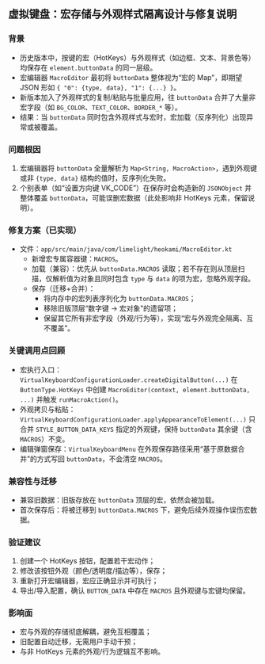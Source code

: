 ## 虚拟键盘：宏存储与外观样式隔离设计与修复说明

### 背景
- 历史版本中，按键的宏（HotKeys）与外观样式（如边框、文本、背景色等）均保存在 `element.buttonData` 的同一层级。
- 宏编辑器 `MacroEditor` 最初将 `buttonData` 整体视为“宏的 Map”，即期望 JSON 形如 `{ "0": {type, data}, "1": {...} }`。
- 新版本加入了外观样式的复制/粘贴与批量应用，往 `buttonData` 合并了大量非宏字段（如 `BG_COLOR`、`TEXT_COLOR`、`BORDER_*` 等）。
- 结果：当 `buttonData` 同时包含外观样式与宏时，宏加载（反序列化）出现异常或被覆盖。

### 问题根因
1. 宏编辑器将 `buttonData` 全量解析为 `Map<String, MacroAction>`，遇到外观键或非 `{type, data}` 结构的值时，反序列化失败。
2. 个别表单（如“设置方向键 VK_CODE”）在保存时会构造新的 `JSONObject` 并整体覆盖 `buttonData`，可能误删宏数据（此处影响非 HotKeys 元素，保留说明）。

### 修复方案（已实现）
- 文件：`app/src/main/java/com/limelight/heokami/MacroEditor.kt`
  - 新增宏专属容器键：`MACROS`。
  - 加载（兼容）：优先从 `buttonData.MACROS` 读取；若不存在则从顶层扫描，仅解析值为对象且同时包含 `type` 与 `data` 的项为宏，忽略外观字段。
  - 保存（迁移+合并）：
    - 将内存中的宏列表序列化为 `buttonData.MACROS`；
    - 移除旧版顶层“数字键 -> 宏对象”的遗留项；
    - 保留其它所有非宏字段（外观/行为等），实现“宏与外观完全隔离、互不覆盖”。

### 关键调用点回顾
- 宏执行入口：`VirtualKeyboardConfigurationLoader.createDigitalButton(...)` 在 `ButtonType.HotKeys` 中创建 `MacroEditor(context, element.buttonData, ...)` 并触发 `runMacroAction()`。
- 外观拷贝与粘贴：`VirtualKeyboardConfigurationLoader.applyAppearanceToElement(...)` 只合并 `STYLE_BUTTON_DATA_KEYS` 指定的外观键，保持 `buttonData` 其余键（含 `MACROS`）不变。
- 编辑弹窗保存：`VirtualKeyboardMenu` 在外观保存路径采用“基于原数据合并”的方式写回 `buttonData`，不会清空 `MACROS`。

### 兼容性与迁移
- 兼容旧数据：旧版存放在 `buttonData` 顶层的宏，依然会被加载。
- 首次保存后：将被迁移到 `buttonData.MACROS` 下，避免后续外观操作误伤宏数据。

### 验证建议
1. 创建一个 HotKeys 按钮，配置若干宏动作；
2. 修改该按钮外观（颜色/透明度/描边等），保存；
3. 重新打开宏编辑器，宏应正确显示并可执行；
4. 导出/导入配置，确认 `BUTTON_DATA` 中存在 `MACROS` 且外观键与宏键均保留。

### 影响面
- 宏与外观的存储彻底解耦，避免互相覆盖；
- 旧配置自动迁移，无需用户手动干预；
- 与非 HotKeys 元素的外观/行为逻辑互不影响。

